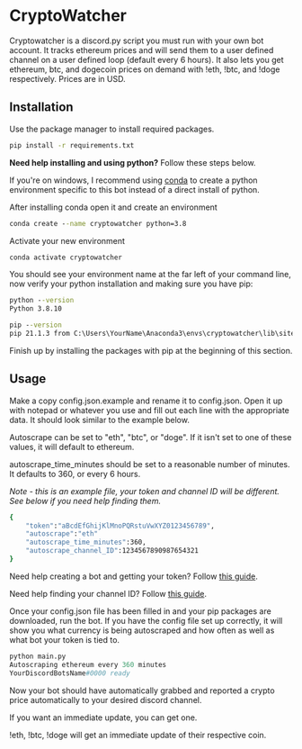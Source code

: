 # CryptoWatcher

Cryptowatcher is a discord.py script you must run with your own bot account. It tracks ethereum prices and will send them to a user defined channel on a user defined loop (default every 6 hours). It also lets you get ethereum, btc, and dogecoin prices on demand with !eth, !btc, and !doge respectively. Prices are in USD.

## Installation

Use the package manager to install required packages.

```bash
pip install -r requirements.txt
```

**Need help installing and using python?** Follow these steps below.

If you're on windows, I recommend using [conda](https://docs.conda.io/projects/conda/en/latest/user-guide/install/windows.html) to create a python environment specific to this bot instead of a direct install of python.

After installing conda open it and create an environment

```cmd
conda create --name cryptowatcher python=3.8
```
Activate your new environment
```cmd
conda activate cryptowatcher
```
You should see your environment name at the far left of your command line, now verify your python installation and making sure you have pip:
```cmd
python --version
Python 3.8.10

pip --version
pip 21.1.3 from C:\Users\YourName\Anaconda3\envs\cryptowatcher\lib\site-packages\pip (python 3.8)
```
Finish up by installing the packages with pip at the beginning of this section.

## Usage

Make a copy config.json.example and rename it to config.json. Open it up with notepad or whatever you use and fill out each line with the appropriate data. It should look similar to the example below.

Autoscrape can be set to "eth", "btc", or "doge". If it isn't set to one of these values, it will default to ethereum.

autoscrape_time_minutes should be set to a reasonable number of minutes. It defaults to 360, or every 6 hours.

*Note - this is an example file, your token and channel ID will be different. See below if you need help finding them.*

```bash
{
    "token":"aBcdEfGhijKlMnoPQRstuVwXYZ0123456789",
    "autoscrape":"eth"
    "autoscrape_time_minutes":360,
    "autoscrape_channel_ID":1234567890987654321
}
```

Need help creating a bot and getting your token? Follow [this guide](https://www.writebots.com/discord-bot-token/).

Need help finding your channel ID? Follow [this guide](https://www.remote.tools/remote-work/how-to-find-discord-id).

Once your config.json file has been filled in and your pip packages are downloaded, run the bot. If you have the config file set up correctly, it will show you what currency is being autoscraped and how often as well as what bot your token is tied to.

```python
python main.py
Autoscraping ethereum every 360 minutes
YourDiscordBotsName#0000 ready
```
Now your bot should have automatically grabbed and reported a crypto price automatically to your desired discord channel.

If you want an immediate update, you can get one.

!eth, !btc, !doge will get an immediate update of their respective coin.